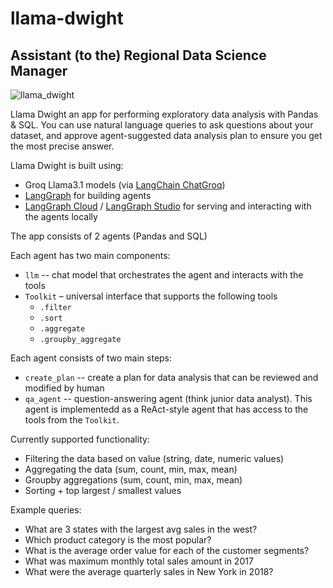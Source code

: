 # llama-dwight

## Assistant (to the) Regional Data Science Manager

![llama_dwight](https://github.com/user-attachments/assets/35022328-ee7c-43a2-8a7f-dfb906531ad3)

Llama Dwight an app for performing exploratory data analysis with Pandas & SQL. You can use natural language queries to ask questions about your dataset, and approve agent-suggested data analysis plan to ensure you get the most precise answer.

Llama Dwight is built using:
- Groq Llama3.1 models (via [LangChain ChatGroq](https://python.langchain.com/v0.2/docs/integrations/chat/groq/))
- [LangGraph](https://github.com/langchain-ai/langgraph) for building agents
- [LangGraph Cloud](https://langchain-ai.github.io/langgraph/cloud/) / [LangGraph Studio](https://github.com/langchain-ai/langgraph-studio) for serving and interacting with the agents locally

The app consists of 2 agents (Pandas and SQL)

Each agent has two main components:

- `llm` -- chat model that orchestrates the agent and interacts with the tools
- `Toolkit` – universal interface that supports the following tools
  - `.filter`
  - `.sort`
  - `.aggregate`
  - `.groupby_aggregate`

Each agent consists of two main steps:

- `create_plan` -- create a plan for data analysis that can be reviewed and modified by human
- `qa_agent` -- question-answering agent (think junior data analyst). This agent is implementedd as a ReAct-style agent that has access to the tools from the `Toolkit`.

Currently supported functionality:

- Filtering the data based on value (string, date, numeric values)
- Aggregating the data (sum, count, min, max, mean)
- Groupby aggregations (sum, count, min, max, mean)
- Sorting + top largest / smallest values

Example queries:

- What are 3 states with the largest avg sales in the west?
- Which product category is the most popular?
- What is the average order value for each of the customer segments?
- What was maximum monthly total sales amount in 2017
- What were the average quarterly sales in New York in 2018?
